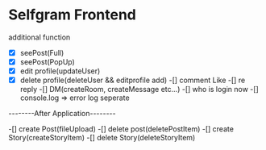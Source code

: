# Selfgram Frontend

additional function

-[X] seePost(Full)
-[X] seePost(PopUp)
-[X] edit profile(updateUser)
-[X] delete profile(deleteUser && editprofile add)
-[] comment Like
-[] re reply
-[] DM(createRoom, createMessage etc...)
-[] who is login now
-[] console.log => error log seperate

--------After Application--------

-[] create Post(fileUpload)
-[] delete post(deletePostItem)
-[] create Story(createStoryItem)
-[] delete Story(deleteStoryItem)